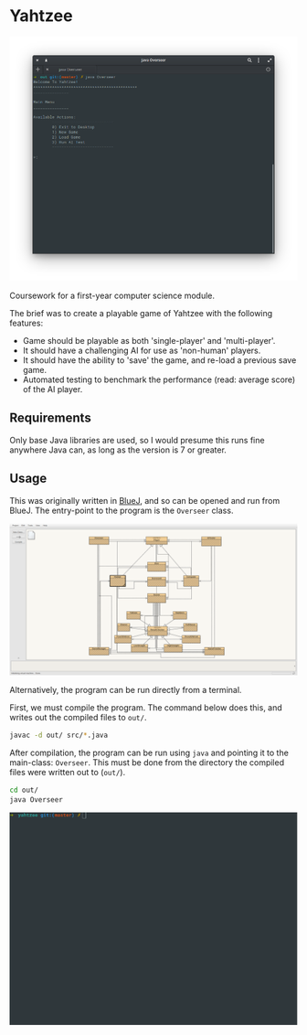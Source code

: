 # Yahtzee

![readme_overseer](assets/readme_overseer.png)

Coursework for a first-year computer science module. 

The brief was to create a playable game of Yahtzee with the following features:

- Game should be playable as both 'single-player' and 'multi-player'.
- It should have a challenging AI for use as 'non-human' players.
- It should have the ability to 'save' the game, and re-load a previous save game.
- Automated testing to benchmark the performance (read: average score) of the AI player.

## Requirements

Only base Java libraries are used, so I would presume this runs fine anywhere Java can, as long as the version is 7 or greater.

## Usage

This was originally written in [BlueJ](https://www.bluej.org/), and so can be opened and run from BlueJ.
The entry-point to the program is the `Overseer` class.
 
![readme_bluej_overview](assets/readme_bluej_overview.png)
 
Alternatively, the program can be run directly from a terminal.

First, we must compile the program. The command below does this, and writes out the compiled files to `out/`.

```bash
javac -d out/ src/*.java
```

After compilation, the program can be run using `java` and pointing it to the main-class: `Overseer`. This must be done 
from the directory the compiled files were written out to (`out/`).


```bash
cd out/
java Overseer
```

![readme_compilation](assets/readme_compilation.gif)
